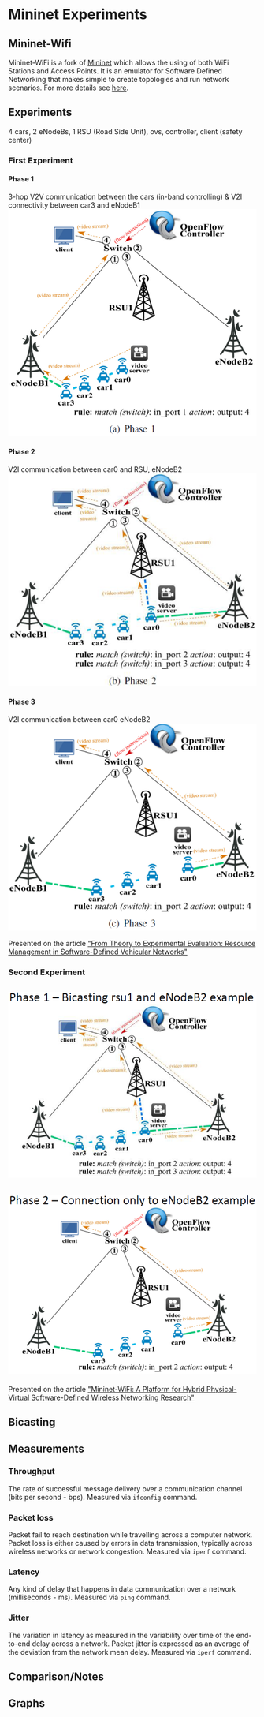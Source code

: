 # Mininet Experiments

## Mininet-Wifi
Mininet-WiFi is a fork of [Mininet](http://mininet.org/) which allows the using of both WiFi Stations and Access Points. It is an emulator for Software Defined Networking that makes simple to create topologies and run network scenarios. For more details see [here](https://github.com/intrig-unicamp/mininet-wifi).

## Experiments
4 cars, 2 eNodeBs, 1 RSU (Road Side Unit), ovs, controller, client (safety center)

### First Experiment

#### Phase 1
3-hop V2V communication between the cars (in-band controlling) & V2I connectivity between car3 and eNodeB1
![Exp1_Ph1](https://github.com/patschris/MininetExperiments/blob/master/photos/Exp1_Ph1.PNG)

#### Phase 2
V2I communication between car0 and RSU, eNodeB2
![Exp1_Ph2](https://github.com/patschris/MininetExperiments/blob/master/photos/Exp1_Ph2.PNG)

#### Phase 3
V2I communication between car0 eNodeB2
![Exp1_Ph3](https://github.com/patschris/MininetExperiments/blob/master/photos/Exp1_Ph3.PNG)

Presented on the article ["From Theory to Experimental Evaluation: Resource Management in Software-Defined Vehicular Networks"](https://www.researchgate.net/publication/313872461_From_Theory_to_Experimental_Evaluation_Resource_Management_in_Software-Defined_Vehicular_Networks)


### Second Experiment

![Exp2_Ph1](https://github.com/patschris/MininetExperiments/blob/master/photos/Exp2_Ph1.PNG)
------
![Exp2_Ph2](https://github.com/patschris/MininetExperiments/blob/master/photos/Exp2_Ph2.PNG)
------

Presented on the article ["Mininet-WiFi: A Platform for Hybrid Physical-Virtual Software-Defined Wireless Networking Research"](https://www.researchgate.net/publication/305782558_Mininet-WiFi_A_Platform_for_Hybrid_Physical-Virtual_Software-Defined_Wireless_Networking_Research)


## Bicasting

## Measurements

### Throughput
The rate of successful message delivery over a communication channel (bits per second - bps). Measured via `ifconfig` command.

### Packet loss
Packet fail to reach destination while travelling across a computer network. 
Packet loss is either caused by errors in data transmission, typically across wireless networks or network congestion.
Measured via `iperf` command.

### Latency
Any kind of delay that happens in data communication over a network (milliseconds - ms). Measured via `ping` command.

### Jitter
The variation in latency as measured in the variability over time of the end-to-end delay across a network. 
Packet jitter is expressed as an average of the deviation from the network mean delay. Measured via `iperf` command.


## Comparison/Notes


## Graphs
